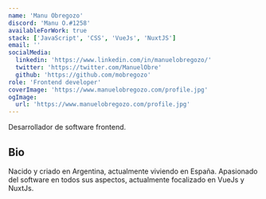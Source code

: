 ```yaml
---
name: 'Manu Obregozo'
discord: 'Manu O.#1258'
availableForWork: true
stack: ['JavaScript', 'CSS', 'VueJs', 'NuxtJS']
email: ''
socialMedia:
  linkedin: 'https://www.linkedin.com/in/manuelobregozo/'
  twitter: 'https://twitter.com/ManuelObre'
  github: 'https://github.com/mobregozo'
role: 'Frontend developer'
coverImage: 'https://www.manuelobregozo.com/profile.jpg'
ogImage:
  url: 'https://www.manuelobregozo.com/profile.jpg'
---
```


Desarrollador de software frontend.
## Bio

Nacido y criado en Argentina, actualmente viviendo en España.
Apasionado del software en todos sus aspectos, actualmente focalizado en VueJs y NuxtJs.
